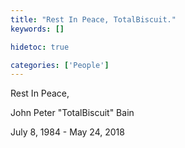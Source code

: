 ```yaml
---
title: "Rest In Peace, TotalBiscuit."
keywords: []

hidetoc: true

categories: ['People']
---
```


Rest In Peace,

John Peter "TotalBiscuit" Bain

July 8, 1984 - May 24, 2018

